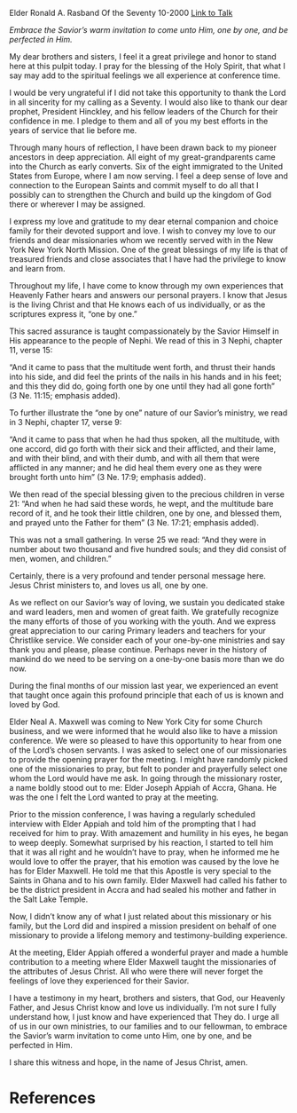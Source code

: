 Elder Ronald A. Rasband
Of the Seventy
10-2000
[Link to Talk](https://www.churchofjesuschrist.org/study/general-conference/2000/10/one-by-one?lang=eng)

_Embrace the Savior’s warm invitation to come unto Him, one by one, and be perfected in Him._

My dear brothers and sisters, I feel it a great privilege and honor to stand here at this pulpit today. I pray for the blessing of the Holy Spirit, that what I say may add to the spiritual feelings we all experience at conference time.

I would be very ungrateful if I did not take this opportunity to thank the Lord in all sincerity for my calling as a Seventy. I would also like to thank our dear prophet, President Hinckley, and his fellow leaders of the Church for their confidence in me. I pledge to them and all of you my best efforts in the years of service that lie before me.

Through many hours of reflection, I have been drawn back to my pioneer ancestors in deep appreciation. All eight of my great-grandparents came into the Church as early converts. Six of the eight immigrated to the United States from Europe, where I am now serving. I feel a deep sense of love and connection to the European Saints and commit myself to do all that I possibly can to strengthen the Church and build up the kingdom of God there or wherever I may be assigned.

I express my love and gratitude to my dear eternal companion and choice family for their devoted support and love. I wish to convey my love to our friends and dear missionaries whom we recently served with in the New York New York North Mission. One of the great blessings of my life is that of treasured friends and close associates that I have had the privilege to know and learn from.

Throughout my life, I have come to know through my own experiences that Heavenly Father hears and answers our personal prayers. I know that Jesus is the living Christ and that He knows each of us individually, or as the scriptures express it, “one by one.”

This sacred assurance is taught compassionately by the Savior Himself in His appearance to the people of Nephi. We read of this in 3 Nephi, chapter 11, verse 15:

“And it came to pass that the multitude went forth, and thrust their hands into his side, and did feel the prints of the nails in his hands and in his feet; and this they did do, going forth one by one until they had all gone forth” (3 Ne. 11:15; emphasis added).

To further illustrate the “one by one” nature of our Savior’s ministry, we read in 3 Nephi, chapter 17, verse 9:

“And it came to pass that when he had thus spoken, all the multitude, with one accord, did go forth with their sick and their afflicted, and their lame, and with their blind, and with their dumb, and with all them that were afflicted in any manner; and he did heal them every one as they were brought forth unto him” (3 Ne. 17:9; emphasis added).

We then read of the special blessing given to the precious children in verse 21: “And when he had said these words, he wept, and the multitude bare record of it, and he took their little children, one by one, and blessed them, and prayed unto the Father for them” (3 Ne. 17:21; emphasis added).

This was not a small gathering. In verse 25 we read: “And they were in number about two thousand and five hundred souls; and they did consist of men, women, and children.”

Certainly, there is a very profound and tender personal message here. Jesus Christ ministers to, and loves us all, one by one.

As we reflect on our Savior’s way of loving, we sustain you dedicated stake and ward leaders, men and women of great faith. We gratefully recognize the many efforts of those of you working with the youth. And we express great appreciation to our caring Primary leaders and teachers for your Christlike service. We consider each of your one-by-one ministries and say thank you and please, please continue. Perhaps never in the history of mankind do we need to be serving on a one-by-one basis more than we do now.

During the final months of our mission last year, we experienced an event that taught once again this profound principle that each of us is known and loved by God.

Elder Neal A. Maxwell was coming to New York City for some Church business, and we were informed that he would also like to have a mission conference. We were so pleased to have this opportunity to hear from one of the Lord’s chosen servants. I was asked to select one of our missionaries to provide the opening prayer for the meeting. I might have randomly picked one of the missionaries to pray, but felt to ponder and prayerfully select one whom the Lord would have me ask. In going through the missionary roster, a name boldly stood out to me: Elder Joseph Appiah of Accra, Ghana. He was the one I felt the Lord wanted to pray at the meeting.

Prior to the mission conference, I was having a regularly scheduled interview with Elder Appiah and told him of the prompting that I had received for him to pray. With amazement and humility in his eyes, he began to weep deeply. Somewhat surprised by his reaction, I started to tell him that it was all right and he wouldn’t have to pray, when he informed me he would love to offer the prayer, that his emotion was caused by the love he has for Elder Maxwell. He told me that this Apostle is very special to the Saints in Ghana and to his own family. Elder Maxwell had called his father to be the district president in Accra and had sealed his mother and father in the Salt Lake Temple.

Now, I didn’t know any of what I just related about this missionary or his family, but the Lord did and inspired a mission president on behalf of one missionary to provide a lifelong memory and testimony-building experience.

At the meeting, Elder Appiah offered a wonderful prayer and made a humble contribution to a meeting where Elder Maxwell taught the missionaries of the attributes of Jesus Christ. All who were there will never forget the feelings of love they experienced for their Savior.

I have a testimony in my heart, brothers and sisters, that God, our Heavenly Father, and Jesus Christ know and love us individually. I’m not sure I fully understand how, I just know and have experienced that They do. I urge all of us in our own ministries, to our families and to our fellowman, to embrace the Savior’s warm invitation to come unto Him, one by one, and be perfected in Him.

I share this witness and hope, in the name of Jesus Christ, amen.

# References
